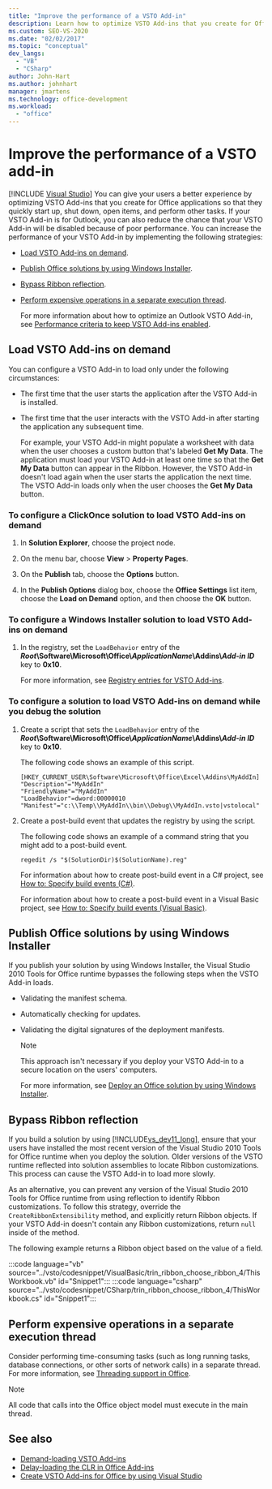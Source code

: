 ```yaml
---
title: "Improve the performance of a VSTO Add-in"
description: Learn how to optimize VSTO Add-ins that you create for Office applications so that they quickly start up, shut down, open items, and perform other tasks.
ms.custom: SEO-VS-2020
ms.date: "02/02/2017"
ms.topic: "conceptual"
dev_langs:
  - "VB"
  - "CSharp"
author: John-Hart
ms.author: johnhart
manager: jmartens
ms.technology: office-development
ms.workload:
  - "office"
---
```

# Improve the performance of a VSTO add-in

 [!INCLUDE [Visual Studio](~/includes/applies-to-version/vs-not-mac.md)]
  You can give your users a better experience by optimizing VSTO Add-ins that you create for Office applications so that they quickly start up, shut down, open items, and perform other tasks. If your VSTO Add-in is for Outlook, you can also reduce the chance that your VSTO Add-in will be disabled because of poor performance. You can increase the performance of your VSTO Add-in by implementing the following strategies:

- [Load VSTO Add-ins on demand](#Load).

- [Publish Office solutions by using Windows Installer](#Publish).

- [Bypass Ribbon reflection](#Bypass).

- [Perform expensive operations in a separate execution thread](#Perform).

  For more information about how to optimize an Outlook VSTO Add-in, see [Performance criteria to keep VSTO Add-ins enabled](/previous-versions/office/jj228679(v=office.15)#performance-criteria-for-keeping-add-ins-enabled).

## <a name="Load"></a> Load VSTO Add-ins on demand
 You can configure a VSTO Add-in to load only under the following circumstances:

- The first time that the user starts the application after the VSTO Add-in is installed.

- The first time that the user interacts with the VSTO Add-in after starting the application any subsequent time.

  For example, your VSTO Add-in might populate a worksheet with data when the user chooses a custom button that's labeled **Get My Data**. The application must load your VSTO Add-in at least one time so that the **Get My Data** button can appear in the Ribbon. However, the VSTO Add-in doesn't load again when the user starts the application the next time. The VSTO Add-in loads only when the user chooses the **Get My Data** button.

### To configure a ClickOnce solution to load VSTO Add-ins on demand

1. In **Solution Explorer**, choose the project node.

2. On the menu bar, choose **View** > **Property Pages**.

3. On the **Publish** tab, choose the **Options** button.

4. In the **Publish Options** dialog box, choose the **Office Settings** list item, choose the **Load on Demand** option, and then choose the **OK** button.

### To configure a Windows Installer solution to load VSTO Add-ins on demand

1. In the registry, set the `LoadBehavior` entry of the **_Root_\Software\Microsoft\Office\\_ApplicationName_\Addins\\_Add-in ID_** key to **0x10**.

     For more information, see [Registry entries for VSTO Add-ins](../vsto/registry-entries-for-vsto-add-ins.md).

### To configure a solution to load VSTO Add-ins on demand while you debug the solution

1. Create a script that sets the `LoadBehavior` entry of the **_Root_\Software\Microsoft\Office\\_ApplicationName_\Addins\\_Add-in ID_** key to **0x10**.

     The following code shows an example of this script.

    ```cmd/sh
    [HKEY_CURRENT_USER\Software\Microsoft\Office\Excel\Addins\MyAddIn]
    "Description"="MyAddIn"
    "FriendlyName"="MyAddIn"
    "LoadBehavior"=dword:00000010
    "Manifest"="c:\\Temp\\MyAddIn\\bin\\Debug\\MyAddIn.vsto|vstolocal"

    ```

2. Create a post-build event that updates the registry by using the script.

     The following code shows an example of a command string that you might add to a post-build event.

    ```cmd/sh
    regedit /s "$(SolutionDir)$(SolutionName).reg"

    ```

     For information about how to create post-build event in a C# project, see [How to: Specify build events &#40;C&#35;&#41;](../ide/how-to-specify-build-events-csharp.md).

     For information about how to create a post-build event in a Visual Basic project, see [How to: Specify build events &#40;Visual Basic&#41;](../ide/how-to-specify-build-events-visual-basic.md).

## <a name="Publish"></a> Publish Office solutions by using Windows Installer
 If you publish your solution by using Windows Installer, the Visual Studio 2010 Tools for Office runtime bypasses the following steps when the VSTO Add-in loads.

- Validating the manifest schema.

- Automatically checking for updates.

- Validating the digital signatures of the deployment manifests.

  > [!NOTE]
  > This approach isn't necessary if you deploy your VSTO Add-in to a secure location on the users' computers.

  For more information, see [Deploy an Office solution by using Windows Installer](../vsto/deploying-a-vsto-solution-by-using-windows-installer.md).

## <a name="Bypass"></a> Bypass Ribbon reflection
 If you build a solution by using [!INCLUDE[vs_dev11_long](../sharepoint/includes/vs-dev11-long-md.md)], ensure that your users have installed the most recent version of the Visual Studio 2010 Tools for Office runtime when you deploy the solution. Older versions of the VSTO runtime reflected into solution assemblies to locate Ribbon customizations. This process can cause the VSTO Add-in to load more slowly.

 As an alternative, you can prevent any version of the Visual Studio 2010 Tools for Office runtime from using reflection to identify Ribbon customizations. To follow this strategy, override the `CreateRibbonExtensibility` method, and explicitly return Ribbon objects. If your VSTO Add-in doesn't contain any Ribbon customizations, return `null` inside of the method.

 The following example returns a Ribbon object based on the value of a field.

 :::code language="vb" source="../vsto/codesnippet/VisualBasic/trin_ribbon_choose_ribbon_4/ThisWorkbook.vb" id="Snippet1":::
 :::code language="csharp" source="../vsto/codesnippet/CSharp/trin_ribbon_choose_ribbon_4/ThisWorkbook.cs" id="Snippet1":::

## <a name="Perform"></a> Perform expensive operations in a separate execution thread
 Consider performing time-consuming tasks (such as long running tasks, database connections, or other sorts of network calls) in a separate thread. For more information, see [Threading support in Office](../vsto/threading-support-in-office.md).

> [!NOTE]
> All code that calls into the Office object model must execute in the main thread.

## See also

- [Demand-loading VSTO Add-ins](/archive/blogs/andreww/demand-loading-vsto-add-ins)
- [Delay-loading the CLR in Office Add-ins](/archive/blogs/andreww/delay-loading-the-clr-in-office-add-ins)
- [Create VSTO Add-ins for Office by using Visual Studio](create-vsto-add-ins-for-office-by-using-visual-studio.md)